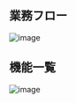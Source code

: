 ## 業務フロー
![image](https://user-images.githubusercontent.com/1501327/163703183-4b7773bc-4146-4dbf-a137-bc9eb9aacd73.png)


## 機能一覧
![image](https://user-images.githubusercontent.com/1501327/163703277-39fb9939-9507-445f-af76-56d44928ea5b.png)
